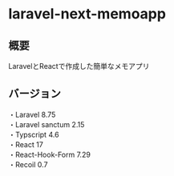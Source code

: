 # laravel-next-memoapp

## 概要
LaravelとReactで作成した簡単なメモアプリ

## バージョン
・Laravel 8.75  
・Laravel sanctum 2.15  
・Typscript 4.6  
・React 17  
・React-Hook-Form 7.29  
・Recoil 0.7  
